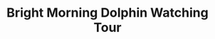 ---
title: "Bright Morning Dolphin Watching Tour"
url: /baclayon/bright-morning-dolphin-watching-tour/
shop: Reisebüro
---